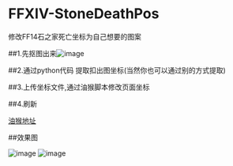 # FFXIV-StoneDeathPos
修改FF14石之家死亡坐标为自己想要的图案

##1.先抠图出来![image](https://github.com/user-attachments/assets/593fa510-fc21-4155-9889-5edd8612d4af)

##2.通过python代码  提取扣出图坐标(当然你也可以通过别的方式提取)  

##3.上传坐标文件,通过油猴脚本修改页面坐标

##4.刷新

[油猴地址]([链接地址](https://greasyfork.org/zh-CN/scripts/527193-%E6%9B%BF%E6%8D%A2api%E8%BF%94%E5%9B%9E%E5%9D%90%E6%A0%87-%E6%94%AF%E6%8C%81%E4%B8%8A%E4%BC%A0txt%E5%9D%90%E6%A0%87%E6%96%87%E4%BB%B6%E5%B9%B6%E6%8C%81%E4%B9%85%E5%8C%96))

##效果图

![image](https://github.com/user-attachments/assets/4e62743e-b6bf-4f04-930e-9e3e580b6c11)
![image](https://github.com/user-attachments/assets/bc0015df-786a-4240-a4d9-a9e219ed4724)

